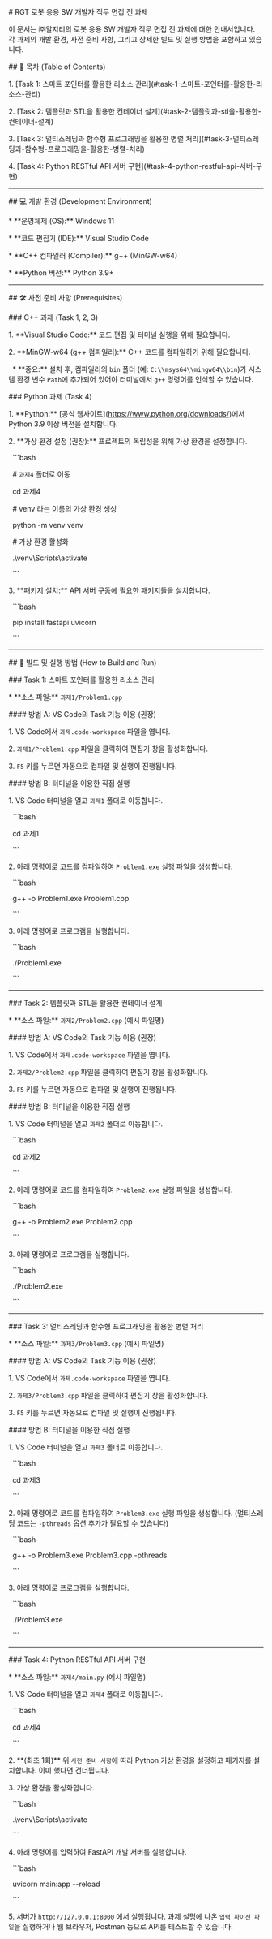 \# RGT 로봇 응용 SW 개발자 직무 면접 전 과제



이 문서는 ㈜알지티의 로봇 응용 SW 개발자 직무 면접 전 과제에 대한 안내서입니다. 각 과제의 개발 환경, 사전 준비 사항, 그리고 상세한 빌드 및 실행 방법을 포함하고 있습니다.



\## 📝 목차 (Table of Contents)



1\.  \[Task 1: 스마트 포인터를 활용한 리소스 관리](#task-1-스마트-포인터를-활용한-리소스-관리)

2\.  \[Task 2: 템플릿과 STL을 활용한 컨테이너 설계](#task-2-템플릿과-stl을-활용한-컨테이너-설계)

3\.  \[Task 3: 멀티스레딩과 함수형 프로그래밍을 활용한 병렬 처리](#task-3-멀티스레딩과-함수형-프로그래밍을-활용한-병렬-처리)

4\.  \[Task 4: Python RESTful API 서버 구현](#task-4-python-restful-api-서버-구현)



---



\## 💻 개발 환경 (Development Environment)



\*   \*\*운영체제 (OS):\*\* Windows 11

\*   \*\*코드 편집기 (IDE):\*\* Visual Studio Code

\*   \*\*C++ 컴파일러 (Compiler):\*\* g++ (MinGW-w64)

\*   \*\*Python 버전:\*\* Python 3.9+



---



\## 🛠 사전 준비 사항 (Prerequisites)



\### C++ 과제 (Task 1, 2, 3)



1\.  \*\*Visual Studio Code:\*\* 코드 편집 및 터미널 실행을 위해 필요합니다.

2\.  \*\*MinGW-w64 (g++ 컴파일러):\*\* C++ 코드를 컴파일하기 위해 필요합니다.

&nbsp;   \*   \*\*중요:\*\* 설치 후, 컴파일러의 `bin` 폴더 (예: `C:\\msys64\\mingw64\\bin`)가 시스템 환경 변수 `Path`에 추가되어 있어야 터미널에서 `g++` 명령어를 인식할 수 있습니다.



\### Python 과제 (Task 4)



1\.  \*\*Python:\*\* \[공식 웹사이트](https://www.python.org/downloads/)에서 Python 3.9 이상 버전을 설치합니다.

2\.  \*\*가상 환경 설정 (권장):\*\* 프로젝트의 독립성을 위해 가상 환경을 설정합니다.

&nbsp;   ```bash

&nbsp;   # `과제4` 폴더로 이동

&nbsp;   cd 과제4

&nbsp;   # venv 라는 이름의 가상 환경 생성

&nbsp;   python -m venv venv

&nbsp;   # 가상 환경 활성화

&nbsp;   .\\venv\\Scripts\\activate

&nbsp;   ```

3\.  \*\*패키지 설치:\*\* API 서버 구동에 필요한 패키지들을 설치합니다.

&nbsp;   ```bash

&nbsp;   pip install fastapi uvicorn

&nbsp;   ```



---



\## 🚀 빌드 및 실행 방법 (How to Build and Run)



\### Task 1: 스마트 포인터를 활용한 리소스 관리



\*   \*\*소스 파일:\*\* `과제1/Problem1.cpp`



\#### 방법 A: VS Code의 Task 기능 이용 (권장)



1\.  VS Code에서 `과제.code-workspace` 파일을 엽니다.

2\.  `과제1/Problem1.cpp` 파일을 클릭하여 편집기 창을 활성화합니다.

3\.  `F5` 키를 누르면 자동으로 컴파일 및 실행이 진행됩니다.



\#### 방법 B: 터미널을 이용한 직접 실행



1\.  VS Code 터미널을 열고 `과제1` 폴더로 이동합니다.

&nbsp;   ```bash

&nbsp;   cd 과제1

&nbsp;   ```

2\.  아래 명령어로 코드를 컴파일하여 `Problem1.exe` 실행 파일을 생성합니다.

&nbsp;   ```bash

&nbsp;   g++ -o Problem1.exe Problem1.cpp

&nbsp;   ```

3\.  아래 명령어로 프로그램을 실행합니다.

&nbsp;   ```bash

&nbsp;   ./Problem1.exe

&nbsp;   ```



---



\### Task 2: 템플릿과 STL을 활용한 컨테이너 설계



\*   \*\*소스 파일:\*\* `과제2/Problem2.cpp` (예시 파일명)



\#### 방법 A: VS Code의 Task 기능 이용 (권장)



1\.  VS Code에서 `과제.code-workspace` 파일을 엽니다.

2\.  `과제2/Problem2.cpp` 파일을 클릭하여 편집기 창을 활성화합니다.

3\.  `F5` 키를 누르면 자동으로 컴파일 및 실행이 진행됩니다.



\#### 방법 B: 터미널을 이용한 직접 실행



1\.  VS Code 터미널을 열고 `과제2` 폴더로 이동합니다.

&nbsp;   ```bash

&nbsp;   cd 과제2

&nbsp;   ```

2\.  아래 명령어로 코드를 컴파일하여 `Problem2.exe` 실행 파일을 생성합니다.

&nbsp;   ```bash

&nbsp;   g++ -o Problem2.exe Problem2.cpp

&nbsp;   ```

3\.  아래 명령어로 프로그램을 실행합니다.

&nbsp;   ```bash

&nbsp;   ./Problem2.exe

&nbsp;   ```



---



\### Task 3: 멀티스레딩과 함수형 프로그래밍을 활용한 병렬 처리



\*   \*\*소스 파일:\*\* `과제3/Problem3.cpp` (예시 파일명)



\#### 방법 A: VS Code의 Task 기능 이용 (권장)



1\.  VS Code에서 `과제.code-workspace` 파일을 엽니다.

2\.  `과제3/Problem3.cpp` 파일을 클릭하여 편집기 창을 활성화합니다.

3\.  `F5` 키를 누르면 자동으로 컴파일 및 실행이 진행됩니다.



\#### 방법 B: 터미널을 이용한 직접 실행



1\.  VS Code 터미널을 열고 `과제3` 폴더로 이동합니다.

&nbsp;   ```bash

&nbsp;   cd 과제3

&nbsp;   ```

2\.  아래 명령어로 코드를 컴파일하여 `Problem3.exe` 실행 파일을 생성합니다. (멀티스레딩 코드는 `-pthreads` 옵션 추가가 필요할 수 있습니다)

&nbsp;   ```bash

&nbsp;   g++ -o Problem3.exe Problem3.cpp -pthreads

&nbsp;   ```

3\.  아래 명령어로 프로그램을 실행합니다.

&nbsp;   ```bash

&nbsp;   ./Problem3.exe

&nbsp;   ```



---



\### Task 4: Python RESTful API 서버 구현



\*   \*\*소스 파일:\*\* `과제4/main.py` (예시 파일명)



1\.  VS Code 터미널을 열고 `과제4` 폴더로 이동합니다.

&nbsp;   ```bash

&nbsp;   cd 과제4

&nbsp;   ```

2\.  \*\*(최초 1회)\*\* 위 `사전 준비 사항`에 따라 Python 가상 환경을 설정하고 패키지를 설치합니다. 이미 했다면 건너뜁니다.

3\.  가상 환경을 활성화합니다.

&nbsp;   ```bash

&nbsp;   .\\venv\\Scripts\\activate

&nbsp;   ```

4\.  아래 명령어를 입력하여 FastAPI 개발 서버를 실행합니다.

&nbsp;   ```bash

&nbsp;   uvicorn main:app --reload

&nbsp;   ```

5\.  서버가 `http://127.0.0.1:8000` 에서 실행됩니다. 과제 설명에 나온 `입력 파이선 파일`을 실행하거나 웹 브라우저, Postman 등으로 API를 테스트할 수 있습니다.


